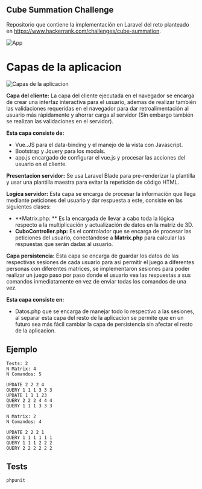 Cube Summation Challenge
------------------------

Repositorio que contiene la implementación en Laravel del reto planteado en https://www.hackerrank.com/challenges/cube-summation.



![App](http://s16.postimg.org/c2znqlmat/Screen_Shot_2016_01_15_at_5_06_24_PM.png)


Capas de la aplicacion
=======
![Capas de la aplicacion](http://s2.postimg.org/atowpupe1/Screen_Shot_2016_01_15_at_8_14_23_PM.png)

**Capa del cliente:**
La capa del cliente ejecutada en el navegador se encarga de crear una interfaz interactiva para el usuario, ademas de realizar también las validaciones requeridas en el navegador para dar retroalimentación al usuario más rápidamente y ahorrar carga al servidor (Sin embargo también se realizan las validaciones en el servidor).

**Esta capa consiste de:**

 - Vue..JS para el data-binding y el manejo de la vista con Javascript.
 - Bootstrap y Jquery para los modals.
 - app.js encargado de configurar el vue.js y procesar las acciones del usuario en el cliente.

**Presentacion servidor:**
Se usa Laravel Blade para pre-renderizar la plantilla y usar una plantilla maestra para evitar la repetición de código HTML.

 **Logica servidor:**
 Esta capa se encarga de procesar la información que llega mediante peticiones del usuario y dar respuesta a este, consiste en las siguientes clases:

 - **Matrix.php: ** Es la encargada de llevar a cabo toda la lógica respecto a la multiplicación y actualización de datos en la matriz de 3D.
 - **CuboController.php:** Es el controlador que se encarga de procesar las peticiones del usuario, conectándose a **Matrix.php** para calcular las respuestas que serán dadas al usuario.

**Capa persistencia:**
Esta capa se encarga de guardar los datos de las respectivas sesiones de cada usuario para asi permitir el juego a diferentes personas con diferentes matrices, se implementaron sesiones para poder realizar un juego paso por paso donde el usuario vea las respuestas a sus comandos inmediatamente en vez de enviar todas los comandos de una vez.

**Esta capa consiste en:**

 - Datos.php que se encarga de manejar todo lo respectivo a las sesiones, al separar esta capa del resto de la aplicacion se permite que en un futuro sea más fácil cambiar la capa de persistencia sin afectar el resto de la aplicacion.


Ejemplo
--------


    Tests: 2
	N Matrix: 4
	N Comandos: 5

	UPDATE 2 2 2 4
	QUERY 1 1 1 3 3 3
	UPDATE 1 1 1 23
	QUERY 2 2 2 4 4 4
	QUERY 1 1 1 3 3 3

	N Matrix: 2
	N Comandos: 4

	UPDATE 2 2 2 1
	QUERY 1 1 1 1 1 1
	QUERY 1 1 1 2 2 2
	QUERY 2 2 2 2 2 2


Tests
-------

    phpunit